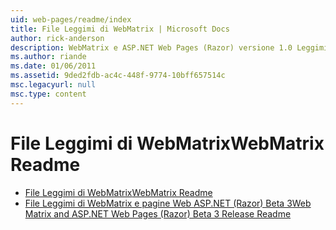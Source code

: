 ```yaml
---
uid: web-pages/readme/index
title: File Leggimi di WebMatrix | Microsoft Docs
author: rick-anderson
description: WebMatrix e ASP.NET Web Pages (Razor) versione 1.0 Leggimi
ms.author: riande
ms.date: 01/06/2011
ms.assetid: 9ded2fdb-ac4c-448f-9774-10bff657514c
msc.legacyurl: null
msc.type: content
---
```

<a name="webmatrix-readme"></a><span data-ttu-id="c77c8-103">File Leggimi di WebMatrix</span><span class="sxs-lookup"><span data-stu-id="c77c8-103">WebMatrix Readme</span></span>
====================
- [<span data-ttu-id="c77c8-104">File Leggimi di WebMatrix</span><span class="sxs-lookup"><span data-stu-id="c77c8-104">WebMatrix Readme</span></span>](overview.md)
- [<span data-ttu-id="c77c8-105">File Leggimi di WebMatrix e pagine Web ASP.NET (Razor) Beta 3</span><span class="sxs-lookup"><span data-stu-id="c77c8-105">Web Matrix and ASP.NET Web Pages (Razor) Beta 3 Release Readme</span></span>](beta3.md)
